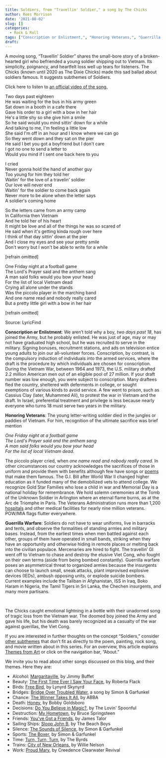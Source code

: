 ```yaml
---
title: Soldiers, from "Travellin' Soldier," a song by The Chicks
author: Rees Morrison
date: '2021-08-02'
slug: []
categories:
  - Rock & Roll
tags: ["Conscription or Enlistment,", "Honoring Veterans,", "Guerrilla Warfare", ]
draft:
---
```


A moving song, “Travellin’ Soldier” shares the small-bore story of a broken-hearted girl who befriended a young soldier shipping out to Vietnam.  Its simplicity, poignancy, and heartfelt loss well up tears for listeners.  The Chicks (known until 2020 as The Dixie Chicks) made this sad ballad about soldiers famous. It suggests subthemes of Soldiers.

<!--more-->

Click here to listen to [an official video of the song.](https://www.youtube.com/watch?v=AbfgxznPmZM)

Two days past eighteen  
He was waiting for the bus in his army green  
Sat down in a booth in a cafe there  
Gave his order to a girl with a bow in her hair  
He's a little shy so she give him a smile  
So he said would you mind sittin' down for a while  
And talking to me, I'm feeling a little low  
She said I'm off in an hour and I know where we can go  
So they went down and they sat on the pier  
He said I bet you got a boyfriend but I don't care  
I got no one to send a letter to  
Would you mind if I sent one back here to you

I cried  
Never gonna hold the hand of another guy  
Too young for him they told her  
Waitin' for the love of a travelin' soldier  
Our love will never end  
Waitin' for the soldier to come back again  
Never more to be alone when the letter says  
A soldier's coming home

So the letters came from an army camp  
In California then Vietnam  
And he told her of his heart  
It might be love and all of the things he was so scared of  
He said when it's getting kinda rough over here  
I think of that day sittin' down at the pier  
And I close my eyes and see your pretty smile  
Don't worry but I won't be able to write for a while  

[refrain omitted]

One Friday night at a football game  
The Lord's Prayer said and the anthem sang  
A man said folks would you bow your head  
For the list of local Vietnam dead  
Crying all alone under the stands  
Was the piccolo player in the marching band  
And one name read and nobody really cared  
But a pretty little girl with a bow in her hair  

[refrain omitted]

Source: LyricFind

**Conscription or Enlistment**:  We aren’t told why a boy, *two days past 18*, has joined the Army, but he probably enlisted.  He was just of age, may or may not have graduated high school, but he was recruited to serve in the military.  Signing bonuses, recruitment stations, and ads on television entice young adults to join our all-volunteer forces.  Conscription, by contrast, is the compulsory induction of individuals into the armed services, where the draft is the procedure by which individuals are chosen for conscription.  During the Vietnam War, between 1964 and 1973, the U.S. military drafted 2.2 million American men out of an eligible pool of 27 million.  If your draft number was low enough, you were subject to conscription.  Many draftees fled the country, sheltered with deferments in college, or sought exemptions of various kinds to avoid service.  A few went to prison, such as Cassius Clay (later, Muhammed Ali), to protest the war in Vietnam and the draft.  In Israel, preferential treatment and privilege is less because nearly everyone who turns 18 must serve two years in the military.  

**Honoring Veterans**:   The young letter-writing soldier died in the jungles or paddies of Vietnam.  For him, recognition of the ultimate sacrifice was brief mention 

*One Friday night at a football game*  
*The Lord's Prayer said and the anthem sang*  
*A man said folks would you bow your head*  
*For the list of local Vietnam dead*.

The piccolo player cried, when *one name read and nobody really cared.* In other circumstances our country acknowledges the sacrifices of those in uniform and provide them with benefits although few have songs or [poems](Charge) that make them famous.  The G.I. Bill after World War II changed higher education as it funded many of the demobilized vets to attend college.  We recognize Gold Star Families who lose a child in war and Memorial Day is a national holiday for remembrance.  We hold solemn ceremonies at the Tomb of the Unknown Soldier in Arlington where an eternal flame burns, as at the Arc de Triomphe in Paris.  The Veterans Administration runs more than 1,200 [hospitals](Forrest) and other medical facilities for nearly nine million veterans.  POW/MIA flags flutter everywhere.

**Guerrilla Warfare**:  Soldiers do not have to wear uniforms, live in barracks and tents, and observe the formalities of standing armies and military bases.  Instead, from the earliest times when men battled against each other, groups of them have operated in small bands, striking when they have an opportunity and otherwise hiding in remote places or melting back into the civilian populace.  Mercenaries are hired to fight.  The travellin’ GI went off to Vietnam to chase and destroy the elusive Viet Cong, who fought on their own terms (aside from being bombed constantly).  Guerrilla warfare poses an asymmetrical threat to organized armies because the insurgents can choose to launch small, sneak attacks, plant improvised explosive devices (IEDs), ambush opposing units, or explode suicide bombers.  Current examples include the Taliban in Afghanistan, ISS in Iraq, Boko Haram in Nigeria, the Tamil Tigers in Sri Lanka, the Chechen insurgents, and many more partisans.

&nbsp;

The Chicks caught emotional lightning in a bottle with their unadorned song of tragic loss from the Vietnam war.  The doomed boy joined the Army and gave his life, but his death was barely recognized as a casualty of the war against guerillas, the Viet Cong.

If you are interested in further thoughts on the concept “Soldiers,” consider [other subthemes]() that don’t fit as directly to the poem, painting, rock song, and movie written about in this series.  For an overview, this article explains [Themes from Art](http://bit.ly/3sRXopI) or click on the navigation bar, “About.”

We invite you to read about other songs discussed on this blog, and their themes.  Here they are: 

* Alcohol: [Margaritaville](https://themesfromart.com/post/2021-02-01-alcohol-margaritaville-buffet/alcoholmargarita/), by Jimmy Buffet
* Beauty: [The First Time Ever I Saw Your Face](https://themesfromart.com/post/2021-04-21-beautyflack/beautyflack/), by Roberta Flack
* Birds: [Free Bird]( https://themesfromart.com/post/2021-06-07-birds-free-bird-a-song-by-lynyrd-skynyrd/birdsfreebird/), by Lynyrd Skynyrd
* Bridges: [Bridge Over Troubled Water](https://themesfromart.com/post/2021-07-26-bridges-from-bridge-over-troubled-waters-a-song-by-simon-garfunkel/bridgestroubled/), a song by Simon & Garfunkel
* Chance: [The Winner Takes It All](https://themesfromart.com/post/2021-03-14-chancechurch/chancechurch/), by ABBA
* Death: [Honey](https://themesfromart.com/post/2021-05-03-death-from-honey-sung-by-bobby-goldsboro/deathhoney/), by Bobby Goldsboro
* Decisions: [Do You Believe in Magic?](https://themesfromart.com/post/2021-02-08-decisions-from-do-you-believe-in-magic-a-song-by-the-lovin-spoonful/decisionsmagicspoonful/), by The Lovin' Spoonful
* Destruction:	[My Hometown](https://themesfromart.com/post/2021-02-18-destruction-from-my-hometown-a-rock-ballad-by-bruce-springsteen/destructhometown/), by Bruce Springsteen
* Friends: [You've Got a Friends](https://themesfromart.com/post/2021-06-20-friends-you-ve-got-a-friend-a-song-by-carol-king-sung-by-james-taylor/friendstaylor/), by James Talor
* Sailing Ships: [Sloop John B](https://themesfromart.com/post/2021-06-27-sailingships-from-sloop-john-b-a-rock-song-by-the-beach-boys/sailingshipsjohnb/), by The Beach Boys
* Silence: [The Sounds of Silence](https://themesfromart.com/post/2021-04-08-silencesounds/silencesounds/), by Simon & Garfunkel
* Sports: [The Boxer](https://themesfromart.com/post/2021-07-12-sports-from-the-boxer-a-song-by-simon-garfunkel/sportsboxer/), by Simon & Garfunkel
* Time:	[Turn, Turn, Turn](https://themesfromart.com/post/2021-03-08-time-from-turn-turn-turn-by-the-byrds/timeturnturn/), by The Byrds
* Trains: [City of New Orleans](https://themesfromart.com/post/2021-05-10-trainsorleans/trainsorleans/), by Willie Nelson
* Work:	 [Proud Mary](https://themesfromart.com/post/2021-02-26-workproud/workproud/), by Creedence Clearwater Revival


